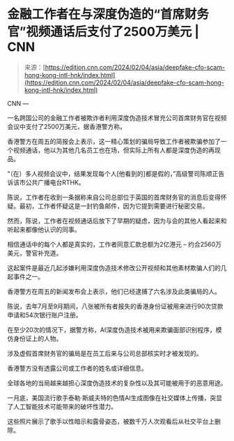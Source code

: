 <!--yml

类别：未分类

日期：2024-05-27 14:35:45

-->

# 金融工作者在与深度伪造的“首席财务官”视频通话后支付了2500万美元 | CNN

> 来源：[https://edition.cnn.com/2024/02/04/asia/deepfake-cfo-scam-hong-kong-intl-hnk/index.html](https://edition.cnn.com/2024/02/04/asia/deepfake-cfo-scam-hong-kong-intl-hnk/index.html)

CNN —

一名跨国公司的金融工作者被欺诈者利用深度伪造技术冒充公司首席财务官在视频会议中支付了2500万美元，据香港警方称。

香港警方在周五的简报会上表示，这一精心策划的骗局导致工作者被欺骗参加了一个视频通话，他以为其他几名员工也在场，但实际上所有人都是深度伪造的再现品。

“（在）多人视频会议中，结果发现每个人[他看到的]都是假的，”高级警司陈顺正告诉该市公共广播电台RTHK。

陈说，工作者在收到一条据称来自公司总部位于英国的首席财务官的消息后变得怀疑。最初，工作者怀疑这是一封钓鱼邮件，因为它提到需要进行秘密交易。

然而，陈说，工作者在视频通话后放下了早期的疑虑，因为与会的其他人看起来和听起来都像他认识的同事。

相信通话中的每个人都是真实的，工作者同意汇款总额为2亿港元 – 约合2560万美元，警官补充道。

这起案件是最近几起涉嫌利用深度伪造技术修改公开视频和其他素材欺骗人们的几起事件之一。

香港警方在周五的新闻发布会上表示，他们已经逮捕了六名涉及此类骗局的人。

陈说，去年7月至9月期间，八张被所有者报失的香港身份证被用来进行90次贷款申请和54次银行账户注册。

在至少20次的情况下，据警方称，AI深度伪造技术被用来欺骗面部识别程序，模仿身份证上的人物。

涉及虚假首席财务官的骗局是在员工后来与公司总部核实时才被发现的。

香港警方没有透露公司或工作者的姓名或详细信息。

全球各地的当局越来越担心深度伪造技术的复杂性以及其可能被用于的恶意用途。

一月底，美国流行歌手泰勒·斯威夫特的色情AI生成图像在社交媒体上传播，突显了人工智能技术可能带来的破坏性潜力。

这些照片展示了歌手以性暗示和露骨姿态，被数千万人次观看后从社交平台上删除。

